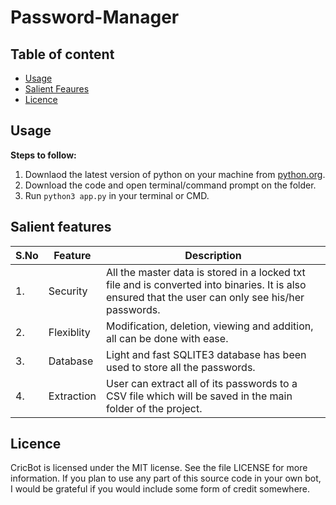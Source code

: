 # Password-Manager

## Table of content

- [Usage](#usage)
- [Salient Feaures](#salient-features)
- [Licence](#licence)

## Usage

**Steps to follow:**

1. Downlaod the latest version of python on your machine from [python.org](http://python.org).
2. Download the code and open terminal/command prompt on the folder. 
3. Run `python3 app.py` in your terminal or CMD.

## Salient features

| S.No | Feature | Description |
| --- | --- | --- |
| 1. | Security | All the master data is stored in a locked txt file and is converted into binaries. It is also ensured that the user can only see his/her passwords.
| 2. | Flexiblity | Modification, deletion, viewing and addition, all can be done with ease.
| 3. | Database | Light and fast SQLITE3 database has been used to store all the passwords.
| 4. | Extraction | User can extract all of its passwords to a CSV file which will be saved in the main folder of the project.

## Licence

CricBot is licensed under the MIT license. See the file LICENSE for more information. If you plan to use any part of this source code in your own bot, I would be grateful if you would include some form of credit somewhere.